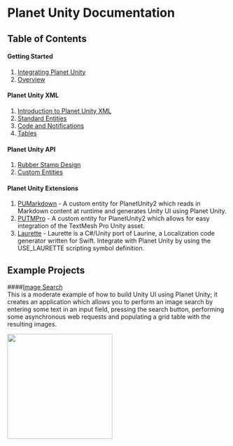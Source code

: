 
# Planet Unity Documentation

## Table of Contents

#### Getting Started
1. [Integrating Planet Unity](https://github.com/SmallPlanetUnity/PlanetUnity2/blob/master/Documentation/GettingStarted_Integration.md)
2. [Overview](https://github.com/SmallPlanetUnity/PlanetUnity2/blob/master/Documentation/GettingStarted_ArchitecturalOverview.md)

#### Planet Unity XML
1. [Introduction to Planet Unity XML](https://github.com/SmallPlanetUnity/PlanetUnity2/blob/master/Documentation/PlanetUnityXML_IntroductionToPlanetUnityXML.md)
2. [Standard Entities](https://github.com/SmallPlanetUnity/PlanetUnity2/blob/master/Documentation/PlanetUnityXML_StandardEntities.md)
3. [Code and Notifications](https://github.com/SmallPlanetUnity/PlanetUnity2/blob/master/Documentation/PlanetUnityXML_CodeAndNotifications.md)
4. [Tables](https://github.com/SmallPlanetUnity/PlanetUnity2/blob/master/Documentation/PlanetUnityXML_Tables.md)

#### Planet Unity API

1. [Rubber Stamp Design](https://github.com/SmallPlanetUnity/PlanetUnity2/blob/master/Documentation/PlanetUnityAPI_RubberStampDesign.md)
2. [Custom Entities](https://github.com/SmallPlanetUnity/PlanetUnity2/blob/master/Documentation/PlanetUnityAPI_CustomEntities.md)

#### Planet Unity Extensions

1. [PUMarkdown](https://github.com/SmallPlanetUnity/PUMarkdown) - A custom entity for PlanetUnity2 which reads in Markdown content at runtime and generates Unity UI using Planet Unity.
2. [PUTMPro](https://github.com/SmallPlanetUnity/PUTMPro) - A custom entity for PlanetUnity2 which allows for easy integration of the TextMesh Pro Unity asset.
3. [Laurette](https://github.com/KittyMac/laurette) - Laurette is a C#/Unity port of Laurine, a Localization code generator written for Swift. Integrate with Planet Unity by using the USE_LAURETTE scripting symbol definition.



## Example Projects

####[Image Search](https://github.com/SmallPlanetUnity/ImageSearch)  
This is a moderate example of how to build Unity UI using Planet Unity; it creates an application which allows you to perform an image search by entering some text in an input field, pressing the search button, performing some asynchronous web requests and populating a grid table with the resulting images.

<img src="https://github.com/SmallPlanetUnity/ImageSearch/raw/master/kittens.png" width="240">